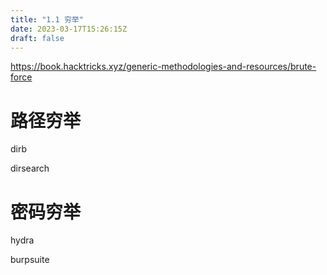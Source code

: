 ```yaml
---
title: "1.1 穷举"
date: 2023-03-17T15:26:15Z
draft: false
---
```


<https://book.hacktricks.xyz/generic-methodologies-and-resources/brute-force>

# 路径穷举

dirb

dirsearch

# 密码穷举

hydra

burpsuite
